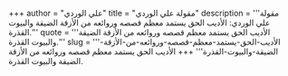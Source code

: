 +++
author = "علي الوردي"
title = "مقولة علي الوردي"
description = '''مقولة علي الوردي: الأديب الحق يستمد معظم قصصه وروائعه من الأزقة الضيقة والبيوت القذرة.'''
quote = '''الأديب الحق يستمد معظم قصصه وروائعه من الأزقة الضيقة والبيوت القذرة.'''
slug = '''الأديب-الحق-يستمد-معظم-قصصه-وروائعه-من-الأزقة-الضيقة-والبيوت-القذرة'''
+++
الأديب الحق يستمد معظم قصصه وروائعه من الأزقة الضيقة والبيوت القذرة.
